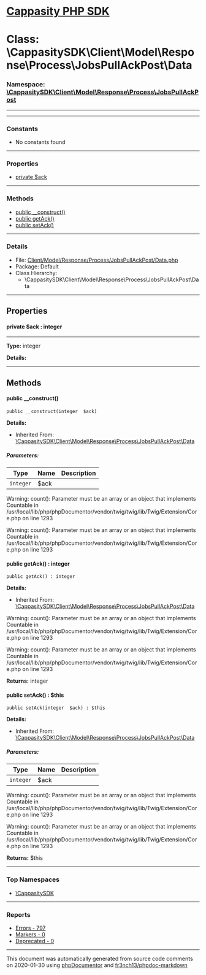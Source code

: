 # [Cappasity PHP SDK](../home.md)

# Class: \CappasitySDK\Client\Model\Response\Process\JobsPullAckPost\Data
### Namespace: [\CappasitySDK\Client\Model\Response\Process\JobsPullAckPost](../namespaces/CappasitySDK.Client.Model.Response.Process.JobsPullAckPost.md)
---
---
### Constants
* No constants found
---
### Properties
* [private $ack](../classes/CappasitySDK.Client.Model.Response.Process.JobsPullAckPost.Data.md#property_ack)
---
### Methods
* [public __construct()](../classes/CappasitySDK.Client.Model.Response.Process.JobsPullAckPost.Data.md#method___construct)
* [public getAck()](../classes/CappasitySDK.Client.Model.Response.Process.JobsPullAckPost.Data.md#method_getAck)
* [public setAck()](../classes/CappasitySDK.Client.Model.Response.Process.JobsPullAckPost.Data.md#method_setAck)
---
### Details
* File: [Client/Model/Response/Process/JobsPullAckPost/Data.php](../files/Client.Model.Response.Process.JobsPullAckPost.Data.md)
* Package: Default
* Class Hierarchy:
  * \CappasitySDK\Client\Model\Response\Process\JobsPullAckPost\Data
---
## Properties
<a name="property_ack"></a>
#### private $ack : integer
---
**Type:** integer

**Details:**



---
## Methods
<a name="method___construct" class="anchor"></a>
#### public __construct() 

```
public __construct(integer  $ack) 
```

**Details:**
* Inherited From: [\CappasitySDK\Client\Model\Response\Process\JobsPullAckPost\Data](../classes/CappasitySDK.Client.Model.Response.Process.JobsPullAckPost.Data.md)
##### Parameters:
| Type | Name | Description |
| ---- | ---- | ----------- |
| <code>integer</code> | $ack  |  |

Warning: count(): Parameter must be an array or an object that implements Countable in /usr/local/lib/php/phpDocumentor/vendor/twig/twig/lib/Twig/Extension/Core.php on line 1293

Warning: count(): Parameter must be an array or an object that implements Countable in /usr/local/lib/php/phpDocumentor/vendor/twig/twig/lib/Twig/Extension/Core.php on line 1293




<a name="method_getAck" class="anchor"></a>
#### public getAck() : integer

```
public getAck() : integer
```

**Details:**
* Inherited From: [\CappasitySDK\Client\Model\Response\Process\JobsPullAckPost\Data](../classes/CappasitySDK.Client.Model.Response.Process.JobsPullAckPost.Data.md)

Warning: count(): Parameter must be an array or an object that implements Countable in /usr/local/lib/php/phpDocumentor/vendor/twig/twig/lib/Twig/Extension/Core.php on line 1293

Warning: count(): Parameter must be an array or an object that implements Countable in /usr/local/lib/php/phpDocumentor/vendor/twig/twig/lib/Twig/Extension/Core.php on line 1293

**Returns:** integer


<a name="method_setAck" class="anchor"></a>
#### public setAck() : $this

```
public setAck(integer  $ack) : $this
```

**Details:**
* Inherited From: [\CappasitySDK\Client\Model\Response\Process\JobsPullAckPost\Data](../classes/CappasitySDK.Client.Model.Response.Process.JobsPullAckPost.Data.md)
##### Parameters:
| Type | Name | Description |
| ---- | ---- | ----------- |
| <code>integer</code> | $ack  |  |

Warning: count(): Parameter must be an array or an object that implements Countable in /usr/local/lib/php/phpDocumentor/vendor/twig/twig/lib/Twig/Extension/Core.php on line 1293

Warning: count(): Parameter must be an array or an object that implements Countable in /usr/local/lib/php/phpDocumentor/vendor/twig/twig/lib/Twig/Extension/Core.php on line 1293

**Returns:** $this



---

### Top Namespaces

* [\CappasitySDK](../namespaces/CappasitySDK.html.md)

---

### Reports
* [Errors - 797](../reports/errors.md)
* [Markers - 0](../reports/markers.md)
* [Deprecated - 0](../reports/deprecated.md)

---

This document was automatically generated from source code comments on 2020-01-30 using [phpDocumentor](http://www.phpdoc.org/) and [fr3nch13/phpdoc-markdown](https://github.com/fr3nch13/phpdoc-markdown)
